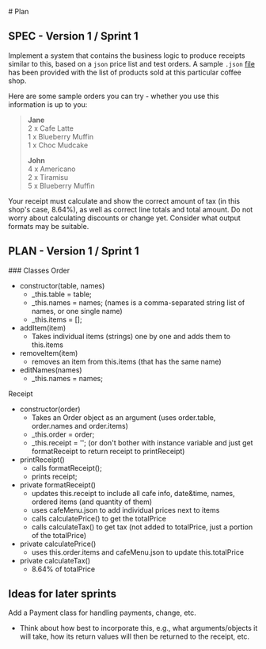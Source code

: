 # Plan

## SPEC - Version 1 / Sprint 1

Implement a system that contains the business logic to produce receipts similar to this, based on a `json` price list and test orders. A sample `.json` [file](cafeMenu.json) has been provided with the list of products sold at this particular coffee shop. 

Here are some sample orders you can try - whether you use this information is up to you:

> **Jane**  
> 2 x Cafe Latte  
> 1 x Blueberry Muffin  
> 1 x Choc Mudcake  
>
> **John**  
> 4 x Americano  
> 2 x Tiramisu  
> 5 x Blueberry Muffin  

Your receipt must calculate and show the correct amount of tax (in this shop's case, 8.64%), as well as correct line totals and total amount. Do not worry about calculating discounts or change yet. Consider what output formats may be suitable.


## PLAN - Version 1 / Sprint 1

### Classes
Order
- constructor(table, names)
    - _this.table = table;
    - _this.names = names; (names is a comma-separated string list of names, or one single name)
    - _this.items = [];
- addItem(item)
    - Takes individual items (strings) one by one and adds them to this.items
- removeItem(item)
    - removes an item from this.items (that has the same name)
- editNames(names)
    - _this.names = names;

Receipt
- constructor(order)
    - Takes an Order object as an argument (uses order.table, order.names and order.items)
    - _this.order = order; 
    - _this.receipt = ''; (or don't bother with instance variable and just get formatReceipt to return receipt to printReceipt)
- printReceipt()
    - calls formatReceipt();
    - prints receipt;
- private formatReceipt()
    - updates this.receipt to include all cafe info, date&time, names, ordered items (and quantity of them)
    - uses cafeMenu.json to add individual prices next to items
    - calls calculatePrice() to get the totalPrice
    - calls calculateTax() to get tax (not added to totalPrice, just a portion of the totalPrice)
- private calculatePrice()
    - uses this.order.items and cafeMenu.json to update this.totalPrice
- private calculateTax()
    - 8.64% of totalPrice



## Ideas for later sprints
Add a Payment class for handling payments, change, etc.
- Think about how best to incorporate this, e.g., what arguments/objects it will take, how its return values will then be returned to the receipt, etc.
